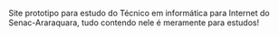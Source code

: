Site prototipo para estudo do Técnico em informática para Internet do Senac-Araraquara, tudo contendo nele é meramente para estudos!